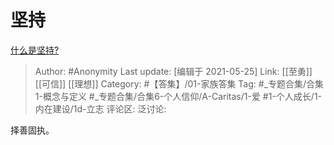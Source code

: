# 坚持
[什么是坚持?](https://www.zhihu.com/question/321283219/answer/1366693461)

> Author: #Anonymity
> Last update: [编辑于 2021-05-25]
> Link: [[至勇]] [[可信]] [[理想]]
> Category: #【答集】/01-家族答集
> Tag: #_专题合集/合集1-概念与定义 #_专题合集/合集6-个人信仰/A-Caritas/1-爱 #1-个人成长/1-内在建设/1d-立志 
> 评论区:
> 泛讨论:

择善固执。
